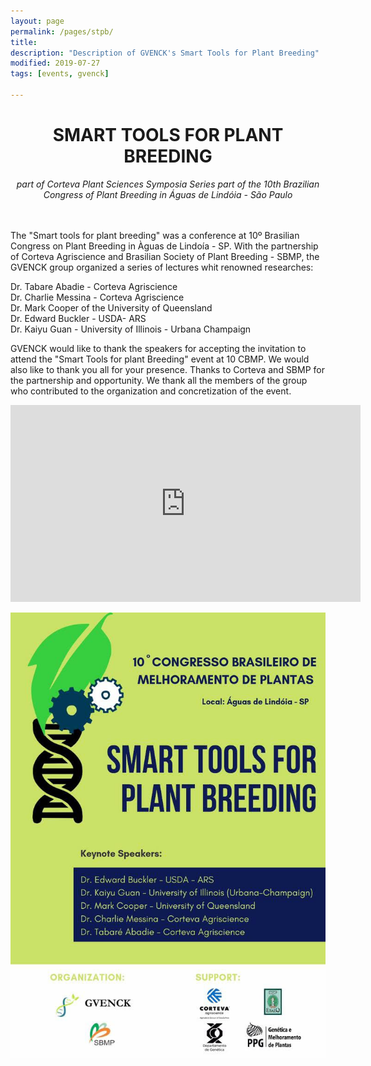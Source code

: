 ```yaml
---
layout: page
permalink: /pages/stpb/
title: 
description: "Description of GVENCK's Smart Tools for Plant Breeding"
modified: 2019-07-27
tags: [events, gvenck]

---
```


<center><h1>SMART TOOLS FOR PLANT BREEDING</h1>
<i>part of Corteva Plant Sciences Symposia Series</i>
<i>part of the 10th Brazilian Congress of Plant Breeding in Águas de Lindóia - São Paulo</i></center>
<br><br>

The "Smart tools for plant breeding" was a conference at 10º Brasilian Congress on Plant
Breeding in Àguas de Lindoía - SP. With the partnership of Corteva Agriscience and
Brasilian Society of Plant Breeding - SBMP, the GVENCK group organized a series of
lectures whit renowned researches:  

Dr. Tabare Abadie - Corteva Agriscience  
Dr. Charlie Messina - Corteva Agriscience  
Dr. Mark Cooper of the University of Queensland  
Dr. Edward Buckler - USDA- ARS  
Dr. Kaiyu Guan - University of Illinois - Urbana Champaign  

GVENCK would like to thank the speakers for accepting the invitation to attend the
"Smart Tools for plant Breeding" event at 10 CBMP. We would also like to thank you all
for your presence. Thanks to Corteva and SBMP for the partnership and opportunity.
We thank all the members of the group who contributed to the organization and
concretization of the event.  

<iframe width="560" height="315" src="https://www.youtube.com/embed/syu2FnD4zjo" frameborder="0" allow="accelerometer; autoplay; encrypted-media; gyroscope; picture-in-picture" allowfullscreen></iframe>

<!-- The "Smart tools for Plant Breeding" is one of the events at the Plant Sciences Symposia Series sponsored by Corteva Agriscience.  -->
<!-- The series of talks, given by renowned international researchers, will take place at the 10th Brazilian Congress of Plant Breeding in Águas de Lindóia - São Paulo, and is being supported by the Brazilian Society of Plant Breeding - SBMP.  -->
<!-- You can check the program on the [congress website](www.10CBMP.com) -->

<!-- We are looking forward to see you there!  -->

![banner](../images/poster_stpb.jpg)

